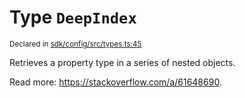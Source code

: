 # Type `DeepIndex`
<sub>Declared in [sdk/config/src/types.ts:45](https://github.com/dxos/dxos/blob/235256b25/packages/sdk/config/src/types.ts#L45)</sub>


Retrieves a property type in a series of nested objects.

Read more: https://stackoverflow.com/a/61648690.



